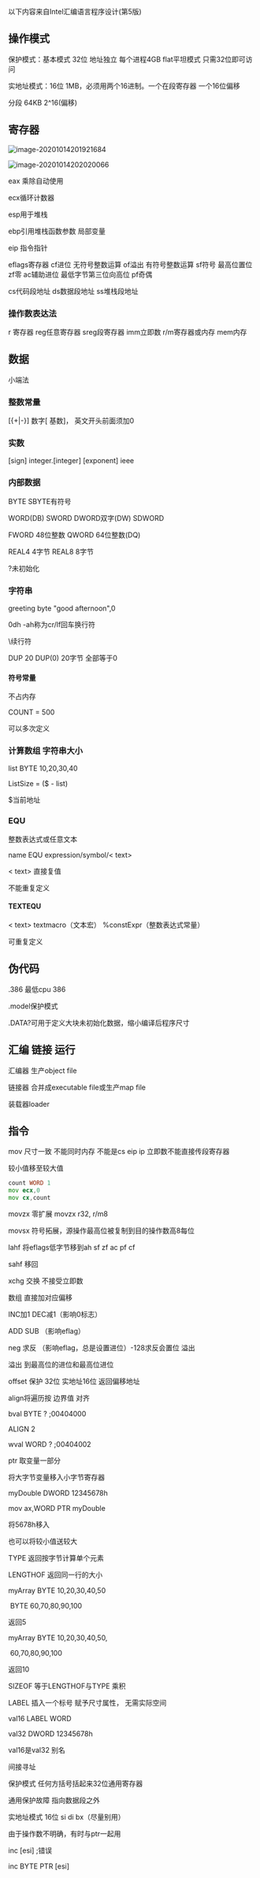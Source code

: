 以下内容来自Intel汇编语言程序设计(第5版)

## 操作模式

保护模式：基本模式 32位 地址独立 每个进程4GB flat平坦模式 只需32位即可访问

实地址模式：16位 1MB，必须用两个16进制。一个在段寄存器 一个16位偏移



分段 64KB 2^16(偏移) 

## 寄存器

![image-20201014201921684](https://raw.githubusercontent.com/csjue/csjue.github.io/master/_posts/images/20201014201928.png)

![image-20201014202020066](https://raw.githubusercontent.com/csjue/csjue.github.io/master/_posts/images/20201014202125.png)

eax 乘除自动使用

ecx循环计数器

esp用于堆栈

ebp引用堆栈函数参数 局部变量

eip 指令指针

eflags寄存器 cf进位 无符号整数运算 of溢出 有符号整数运算 sf符号 最高位置位 zf零 ac辅助进位 最低字节第三位向高位 pf奇偶

cs代码段地址 ds数据段地址 ss堆栈段地址

### 操作数表达法

r 寄存器 reg任意寄存器 sreg段寄存器 imm立即数 r/m寄存器或内存 mem内存

## 数据

小端法

### 整数常量

[{+|-}] 数字[ 基数]， 英文开头前面须加0

### 实数

[sign] integer.[integer] [exponent] ieee

### 内部数据

BYTE SBYTE有符号

WORD(DB) SWORD DWORD双字(DW) SDWORD

FWORD 48位整数 QWORD 64位整数(DQ) 

REAL4 4字节 REAL8 8字节

?未初始化

### 字符串

greeting byte "good afternoon",0

0dh -ah称为cr/lf回车换行符 

\续行符



DUP 20 DUP(0)  20字节 全部等于0

#### 符号常量

不占内存

COUNT = 500

可以多次定义

### 计算数组 字符串大小

list BYTE 10,20,30,40

ListSize = ($ - list)

$当前地址

### EQU

整数表达式或任意文本

name EQU expression/symbol/< text>

< text> 直接复值

不能重复定义

#### TEXTEQU

< text> textmacro（文本宏） %constExpr（整数表达式常量）

可重复定义

## 伪代码

.386 最低cpu 386

.model保护模式

.DATA?可用于定义大块未初始化数据，缩小编译后程序尺寸

## 汇编 链接 运行

汇编器 生产object file

链接器 合并成executable file或生产map file

装载器loader

## 指令

mov 尺寸一致 不能同时内存 不能是cs eip ip 立即数不能直接传段寄存器

较小值移至较大值

~~~asm
count WORD 1
mov ecx,0
mov cx,count
~~~

movzx 零扩展 movzx r32, r/m8

movsx 符号拓展，源操作最高位被复制到目的操作数高8每位

lahf 将eflags低字节移到ah sf zf ac pf cf

sahf 移回



xchg 交换 不接受立即数

数组 直接加对应偏移



INC加1 DEC减1（影响0标志）

ADD SUB （影响eflag）

neg 求反 （影响eflag，总是设置进位）-128求反会置位 溢出

溢出 到最高位的进位和最高位进位



offset 保护 32位 实地址16位 返回偏移地址



align将遍历按 边界值 对齐 

bval BYTE ?   ;00404000

ALIGN 2

wval WORD ? ;00404002



ptr 取变量一部分 

将大字节变量移入小字节寄存器

myDouble DWORD 12345678h

mov ax,WORD PTR myDouble

将5678h移入

也可以将较小值送较大



TYPE 返回按字节计算单个元素



LENGTHOF 返回同一行的大小

myArray BYTE 10,20,30,40,50

​	            BYTE   60,70,80,90,100

返回5

myArray BYTE 10,20,30,40,50,

​	                     60,70,80,90,100

返回10



SIZEOF 等于LENGTHOF与TYPE 乘积



LABEL 插入一个标号 赋予尺寸属性， 无需实际空间

val16 LABEL WORD

val32 DWORD 12345678h

val16是val32 别名



间接寻址

保护模式 任何方括号括起来32位通用寄存器

通用保护故障 指向数据段之外

实地址模式 16位 si di bx（尽量别用）

由于操作数不明确，有时与ptr一起用

inc [esi] ;错误

inc BYTE PTR [esi]